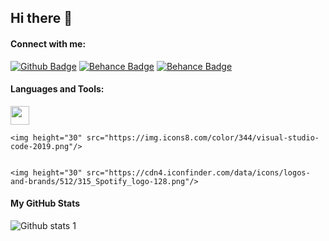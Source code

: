 ## Hi there 👋

<!--
**berk00/berk00** is a ✨ _special_ ✨ repository because its `README.md` (this file) appears on your GitHub profile.

Here are some ideas to get you started:

- 🔭 I’m currently working on ...
- 🌱 I’m currently learning ...
- 👯 I’m looking to collaborate on ...
- 🤔 I’m looking for help with ...
- 💬 Ask me about ...
- 📫 How to reach me: ...
- 😄 Pronouns: ...
- ⚡ Fun fact: ...
-->


#### Connect with me:

[![Github Badge](https://img.shields.io/badge/GitHub-100000?style=for-the-badge&logo=github&logoColor=white)](https://github.com/berk00) 
[![Behance Badge](https://img.shields.io/badge/-Behance-blue?style=for-the-badge&logo=behance&logoColor=white)](https://www.behance.net/berkcanbaz)
[![Behance Badge](https://img.shields.io/badge/LinkedIn-0077B5?style=for-the-badge&logo=linkedin&logoColor=white)](https://www.linkedin.com/in/berk-canbaz-26ba43240/)

#### Languages and Tools:

<a>
    <img height="30" src="https://user-images.githubusercontent.com/60429097/178164811-0ecbf314-9177-44d5-896c-82cd5052ada4.png"/>


    <img height="30" src="https://img.icons8.com/color/344/visual-studio-code-2019.png"/>


    <img height="30" src="https://cdn4.iconfinder.com/data/icons/logos-and-brands/512/315_Spotify_logo-128.png"/>
<a/>


#### My GitHub Stats
![Github stats 1](https://github-readme-stats.vercel.app/api?username=berk00&show_icons=true&theme=github_dark) 


